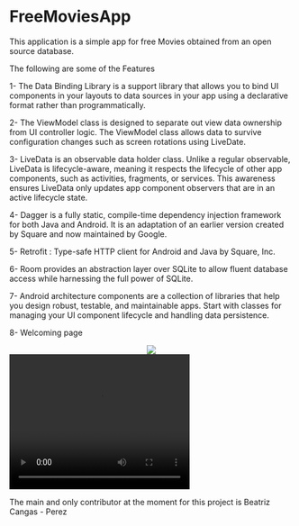 # FreeMoviesApp

This application is a simple app for free Movies obtained from an open source database.

The following are some of the Features

1- The Data Binding Library is a support library that allows you to bind UI components in your layouts to data sources in your app using a declarative format rather than programmatically.

2- The ViewModel class is designed to separate out view data ownership from UI controller logic.
The ViewModel class allows data to survive configuration changes such as screen rotations using LiveDate.

3- LiveData is an observable data holder class. Unlike a regular observable, LiveData is lifecycle-aware, meaning it respects the lifecycle of other app components, such as activities, fragments, or services. This awareness ensures LiveData only updates app component observers that are in an active lifecycle state.

4- Dagger is a fully static, compile-time dependency injection framework for both Java and Android. It is an adaptation of an earlier version created by Square and now maintained by Google.

5- Retrofit : Type-safe HTTP client for Android and Java by Square, Inc.

6- Room provides an abstraction layer over SQLite to allow fluent database access while harnessing the full power of SQLite.

7- Android architecture components are a collection of libraries that help you design robust, testable, and maintainable apps. Start with classes for managing your UI component lifecycle and handling data persistence.

8- Welcoming page

<div align="center">
    <t> <img src= "<img src="https://photos.app.goo.gl/wW95fWe6Dzy3AHC96"</img> 
</div>

<video width="320" height="240" controls>
  <source src="https://www.youtube.com/watch?v=g-0VG1mbV48" type="video/mp4">
</video>

The main and only contributor at the moment for this project is Beatriz Cangas - Perez
